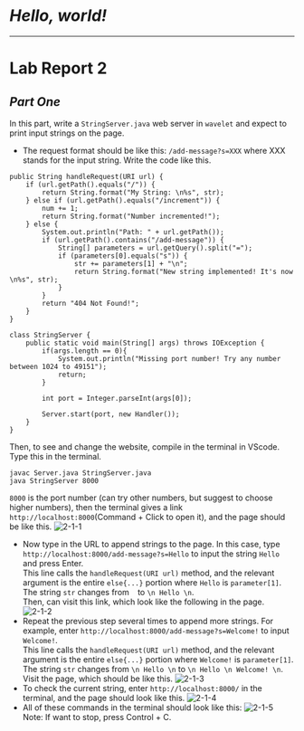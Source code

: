# ***Hello, world!***

---
# **Lab Report 2**

## ***Part One***
In this part, write a `StringServer.java` web server in `wavelet` and expect to print input strings on the page.
* The request format should be like this: `/add-message?s=XXX` where XXX stands for the input string. Write the code like this.
```
public String handleRequest(URI url) {
    if (url.getPath().equals("/")) {
        return String.format("My String: \n%s", str);
    } else if (url.getPath().equals("/increment")) {
        num += 1;
        return String.format("Number incremented!");
    } else {
        System.out.println("Path: " + url.getPath());
        if (url.getPath().contains("/add-message")) {
            String[] parameters = url.getQuery().split("=");
            if (parameters[0].equals("s")) {
                str += parameters[1] + "\n";
                return String.format("New string implemented! It's now \n%s", str);
            }
        }
        return "404 Not Found!";
    }
}
```
```
class StringServer {
    public static void main(String[] args) throws IOException {
        if(args.length == 0){
            System.out.println("Missing port number! Try any number between 1024 to 49151");
            return;
        }

        int port = Integer.parseInt(args[0]);

        Server.start(port, new Handler());
    }
}
```

Then, to see and change the website, compile in the terminal in VScode. Type this in the terminal.
```
javac Server.java StringServer.java
java StringServer 8000
```

`8000` is the port number (can try other numbers, but suggest to choose higher numbers), then the terminal gives a link `http://localhost:8000`(Command + Click to open it), and the page should be like this.
![2-1-1](https://user-images.githubusercontent.com/122497181/215298931-88d81e51-1347-45c4-84d3-5d8f8c7f627f.png)
* Now type in the URL to append strings to the page. In this case, type `http://localhost:8000/add-message?s=Hello` to input the string `Hello` and press Enter. \
This line calls the `handleRequest(URI url)` method, and the relevant argument is the entire `else{...}` portion where `Hello` is `parameter[1]`. The string `str` changes from ` ` to `\n Hello \n`. \
Then, can visit this link, which look like the following in the page.
![2-1-2](https://user-images.githubusercontent.com/122497181/215298932-04c847ec-3eb0-402e-9ca9-926b568b25e6.png)
* Repeat the previous step several times to append more strings. For example, enter `http://localhost:8000/add-message?s=Welcome!` to input `Welcome!`. \
This line calls the `handleRequest(URI url)` method, and the relevant argument is the entire `else{...}` portion where `Welcome!` is `parameter[1]`. The string `str` changes from `\n Hello \n` to `\n Hello \n Welcome! \n`. \
Visit the page, which should be like this. 
![2-1-3](https://user-images.githubusercontent.com/122497181/215298933-7547abfe-af19-42c5-9155-e4fec4280514.png)
* To check the current string, enter `http://localhost:8000/` in the terminal, and the page should look like this.
![2-1-4](https://user-images.githubusercontent.com/122497181/215298934-aed7d6d9-2ae2-4a89-b7ec-33eda93bb72c.png)
* All of these commands in the terminal should look like this:
![2-1-5](https://user-images.githubusercontent.com/122497181/215298935-69b92ba2-eb5c-41c9-b1e9-e0bd11733f1e.png)
Note: If want to stop, press Control + C.
